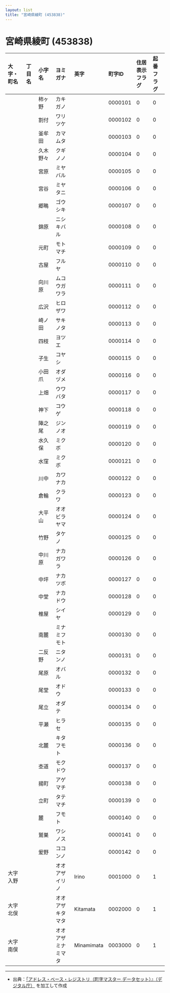 ```yaml
---
layout: list
title: "宮崎県綾町 (453838)"
---
```


# 宮崎県綾町 (453838)

| 大字・町名 | 丁目名 | 小字名 | ヨミガナ | 英字 | 町字ID | 住居表示フラグ | 起番フラグ |
|:---|:---|:---|:---|:---|:---|:---|:---|
|  |  | 柿ヶ野 | カキガノ |  | 0000101 | 0 | 0 |
|  |  | 割付 | ワリツケ |  | 0000102 | 0 | 0 |
|  |  | 釜牟田 | カマムタ |  | 0000103 | 0 | 0 |
|  |  | 久木野々 | クギノノ |  | 0000104 | 0 | 0 |
|  |  | 宮原 | ミヤバル |  | 0000105 | 0 | 0 |
|  |  | 宮谷 | ミヤタニ |  | 0000106 | 0 | 0 |
|  |  | 郷鴫 | ゴウシキ |  | 0000107 | 0 | 0 |
|  |  | 錦原 | ニシキバル |  | 0000108 | 0 | 0 |
|  |  | 元町 | モトマチ |  | 0000109 | 0 | 0 |
|  |  | 古屋 | フルヤ |  | 0000110 | 0 | 0 |
|  |  | 向川原 | ムコウガワラ |  | 0000111 | 0 | 0 |
|  |  | 広沢 | ヒロザワ |  | 0000112 | 0 | 0 |
|  |  | 崎ノ田 | サキノタ |  | 0000113 | 0 | 0 |
|  |  | 四枝 | ヨツエ |  | 0000114 | 0 | 0 |
|  |  | 子生 | コヤシ |  | 0000115 | 0 | 0 |
|  |  | 小田爪 | オダヅメ |  | 0000116 | 0 | 0 |
|  |  | 上畑 | ウワバタ |  | 0000117 | 0 | 0 |
|  |  | 神下 | コウゲ |  | 0000118 | 0 | 0 |
|  |  | 陣之尾 | ジンノオ |  | 0000119 | 0 | 0 |
|  |  | 水久保 | ミクボ |  | 0000120 | 0 | 0 |
|  |  | 水窪 | ミクボ |  | 0000121 | 0 | 0 |
|  |  | 川中 | カワナカ |  | 0000122 | 0 | 0 |
|  |  | 倉輪 | クラワ |  | 0000123 | 0 | 0 |
|  |  | 大平山 | オオビラヤマ |  | 0000124 | 0 | 0 |
|  |  | 竹野 | タケノ |  | 0000125 | 0 | 0 |
|  |  | 中川原 | ナカガワラ |  | 0000126 | 0 | 0 |
|  |  | 中坪 | ナカツボ |  | 0000127 | 0 | 0 |
|  |  | 中堂 | ナカドウ |  | 0000128 | 0 | 0 |
|  |  | 椎屋 | シイヤ |  | 0000129 | 0 | 0 |
|  |  | 南麓 | ミナミフモト |  | 0000130 | 0 | 0 |
|  |  | 二反野 | ニタンノ |  | 0000131 | 0 | 0 |
|  |  | 尾原 | オバル |  | 0000132 | 0 | 0 |
|  |  | 尾堂 | オドウ |  | 0000133 | 0 | 0 |
|  |  | 尾立 | オダテ |  | 0000134 | 0 | 0 |
|  |  | 平瀬 | ヒラセ |  | 0000135 | 0 | 0 |
|  |  | 北麓 | キタフモト |  | 0000136 | 0 | 0 |
|  |  | 杢道 | モクドウ |  | 0000137 | 0 | 0 |
|  |  | 揚町 | アゲマチ |  | 0000138 | 0 | 0 |
|  |  | 立町 | タテマチ |  | 0000139 | 0 | 0 |
|  |  | 麓 | フモト |  | 0000140 | 0 | 0 |
|  |  | 鷲巣 | ワシノス |  | 0000141 | 0 | 0 |
|  |  | 爰野 | ココンノ |  | 0000142 | 0 | 0 |
| 大字入野 |  |  | オオアザイリノ | Irino | 0001000 | 0 | 1 |
| 大字北俣 |  |  | オオアザキタマタ | Kitamata | 0002000 | 0 | 1 |
| 大字南俣 |  |  | オオアザミナミマタ | Minamimata | 0003000 | 0 | 1 |

---

- 出典：[「アドレス・ベース・レジストリ（町字マスター データセット）』（デジタル庁）](https://www.digital.go.jp/policies/base_registry_address/) を加工して作成